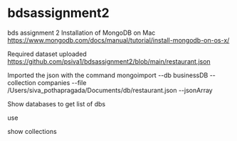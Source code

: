 # bdsassignment2
bds assignment 2
Installation of MongoDB on Mac 
https://www.mongodb.com/docs/manual/tutorial/install-mongodb-on-os-x/

Required dataset uploaded
https://github.com/psiva1/bdsassignment2/blob/main/restaurant.json

Imported the json with the command 
mongoimport --db businessDB --collection companies --file /Users/siva_pothapragada/Documents/db/restaurant.json --jsonArray

Show databases to get list of dbs 

use <dbname>

show collections


